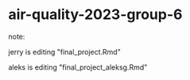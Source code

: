 # air-quality-2023-group-6

note:  

jerry is editing "final_project.Rmd"  

aleks is editing "final_project_aleksg.Rmd"  


